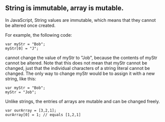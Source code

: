 ## String is immutable, array is mutable.

In JavaScript, String values are immutable, which means that they cannot be altered once created.

For example, the following code:

```
var myStr = "Bob";
myStr[0] = "J";
```
cannot change the value of myStr to "Job", because the contents of myStr cannot be altered. Note that this does not mean that myStr cannot be changed, just that the individual characters of a string literal cannot be changed. The only way to change myStr would be to assign it with a new string, like this:
```
var myStr = "Bob";
myStr = "Job";
```

Unlike strings, the entries of arrays are mutable and can be changed freely.

```
var ourArray = [3,2,1];
ourArray[0] = 1; // equals [1,2,1]
```
